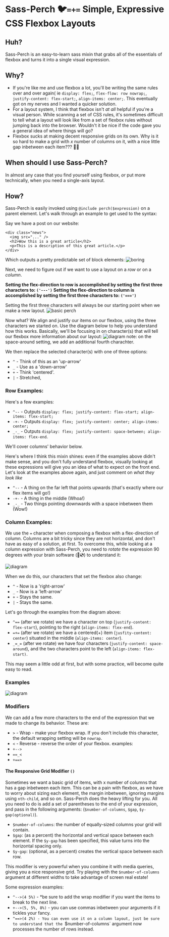 # Sass-Perch 🐦`=+=` Simple, Expressive CSS Flexbox Layouts

## Huh?
Sass-Perch is an easy-to-learn sass mixin that grabs all of the essentials of flexbox and turns it into a single visual expression. 

## Why?
- If you're like me and use flexbox a lot, you'll be writing the same rules over and over again( ie `display: flex;`, `flex-flow: row nowrap;`, `justify-content: flex-start;`, `align-items: center;`. This eventually got on my nerves and I wanted a quicker solution. 
- For a layout system, I think that flexbox isn't _at all_ helpful if you're a visual person. While scanning a set of CSS rules, it's sometimes difficult to tell what a layout will look like from a set of flexbox rules without jumping back into the browser. Wouldn't it be nice if the code gave you a general idea of where things will go?
- Flexbox sucks at making decent responsive grids on its own. Why is it so hard to make a grid with _x_ number of columns on it, with a nice little gap inbetween each item??? 🤦‍♂️

## When should I use Sass-Perch?
In almost any case that you find yourself using flexbox, _or_ put more technically, when you need a single-axis layout.

## How?
Sass-Perch is easily invoked using `@include perch($expression)` on a parent element. Let's walk through an example to get used to the syntax:

Say we have a post on our website:
```
<div class="news">
  <img src="..." />
  <h2>Wow this is a great article</h2>
  <p>This is a description of this great article.</p>
</div>
```

Which outputs a pretty predictable set of block elements:
![boring](http://nickraleigh.com/wp-content/uploads/2018/12/1.jpg)

Next, we need to figure out if we want to use a layout on a *row* or on a *column*.

**Setting the flex-direction to row is accomplished by setting the first three characters to: `('---')`**
**Setting the flex-direction to column is accomplished by setting the first three characters to: `('===')`**

Setting the first three characters will always be our starting point when we make a new layout.
![basic perch](http://nickraleigh.com/wp-content/uploads/2018/12/2.jpg)

Now what? We align and justify our items on our flexbox, using the three characters we started on. Use the diagram below to help you understand how this works. Basically, we'll be focusing in on character(s) that will tell our flexbox more information about our layout:
![diagram](http://nickraleigh.com/wp-content/uploads/2018/12/3.jpg)
note: on the space-around setting, we add an additional fourth charachter.

We then replace the selected character(s) with one of three options:
- `^` - Think of this as an 'up-arrow'
- `_` - Use as a 'down-arrow'
- `+` - Think 'centered'.
- `|` - Stretched,

### Row Examples:
Here's a few examples:
- `^--` - Outputs `display: flex; justify-content: flex-start; align-items: flex-start;`
- `-+-` - Outputs `display: flex; justify-content: center; align-items: center;`
- `_-_` - Outputs `display: flex; justify-content: space-between; align-items: flex-end`.

We'll cover columns' behavior below.

Here's where I think this mixin shines: even if the examples above didn't make sense, and you don't fully understand flexbox, visually looking at these expressions will give you an idea of what to expect on the front end. Let's look at the examples above again, and just comment on *what they look like*

- `^--` - A thing on the far left that points upwards (that's exactly where our flex items will go!)
- `-+-` - A thing in the middle (Whoa!)
- `_-_` - Two things pointing downwards with a space inbetween them (Wow!)

### Column Examples:
We use the `=` character when composing a flexbox with a flex-direction of column. Columns are a bit tricky since they are not horizontal, and don't have as easy of a solution, at first. To overcome this, while looking at a column expression with Sass-Perch, you need to *rotate* the expression 90 degrees with your brain software (🙈💿) to understand it:

![diagram](http://nickraleigh.com/wp-content/uploads/2018/12/4.jpg)

When we do this, our characters that set the flexbox also change:
- `^` - Now is a 'right-arrow'
- `_` - Now is a 'left-arrow'
- `+` - Stays the same.
- `|` - Stays the same.

Let's go through the examples from the diagram above:
- `^==` (after we rotate) we have a character on top (`justify-content: flex-start`), pointing to the right (`align-items: flex-end`).
- `=+=` (after we rotate) we have a centered(+) item (`jusfity-content: center`) situated in the middle (`align-items: center`).
- `_=_=` (after we rotate) we have four characters (`justify-content: space-around`), and the two characters point to the left (`align-items: flex-start)`.

This may seem a little odd at first, but with some practice, will become quite easy to read.

### Examples
![diagram](http://nickraleigh.com/wp-content/uploads/2018/12/5.jpg)

### Modifiers
We can add a few more characters to the end of the expression that we made to change its behavior. These are:
- `>` - Wrap - make your flexbox wrap. If you don't include this character, the default wrapping setting will be `nowrap`.
- `<` - Reverse - reverse the order of your flexbox.
examples:
- `+-->`
- `==_<`
- `+==>`

#### The Responsive Grid Modifier `()`
Sometimes we want a basic grid of items, with x number of columns that has a gap inbetween each item. This can be a pain with flexbox, as we have to worry about sizing each element, the margin inbetween, ignoring margins using `nth-child`, and so on. Sass-Perch does the heavy lifting for you. All you need to do is add a set of parentheses to the end of your expression, and pass in the following arguments:
(`$number-of-columns`, `$gap`, `$y-gap(optional)`).
- `$number-of-columns`: the number of equally-sized columns your grid will contain.
- `$gap`: (as a percent) the horizontal and vertical space between each element. If the `$y-gap` has been specified, this value turns into the horizontal spacing only.
- `$y-gap`: (optional, as a percent) creates the vertical space between each row.

This modifier is very powerful when you combine it with media queries, giving you a nice responsive grid. Try playing with the `$number-of-columns` argument at different widths to take advantage of screen real estate! 

Some expression examples:
- `^-->(4 5%)` - *be sure to add the wrap modifier if you want the items to break to the next line.
- `+-->(5, 5%, 8%)` - you can use commas inbetween your arguments if it tickles your fancy. 
- `^==>(4 2%) - You can even use it on a column layout, just be sure to understand that the `$number-of-columns` argument now processes the number of rows instead.
